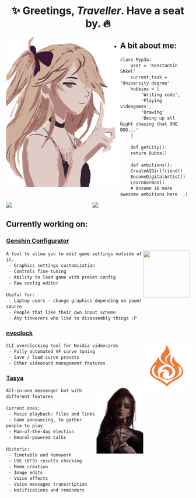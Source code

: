 <h1 align="center">✨ Greetings, <i>Traveller</i>. Have a seat by. 🔥</h1>

<img height="410px" align="left" src="f.png"></img>  


 - ## A bit about me:
 
```Py
class Myp3a:
	user = 'Konstantin Shkel'
   	current_task = 'University degree'
   	hobbies = [
        'Writing code',
        'Playing videogames',
        'Drawing'
        'Being up all Night chasing that ONE BUG...'
    ]
   
    def getCity():
   	return Dubna()
   
    def ambitions():
   	CreateAIGirlfriend()
   	BecomeDigitalArtist()
   	LearnGerman()
   	# Assume 10 more awesome ambitions here  ;)
```

<div>
    <img width="47%" align="left" src="https://github-readme-stats.vercel.app/api?username=Myp3a&show_icons=true&theme=dracula&hide_rank=true">
    <img width="47%" src="https://github-readme-stats.vercel.app/api/top-langs/?username=Myp3a&layout=compact&theme=dracula">
</div>

## Currently working on:
### **[Genshin Configurator](https://github.com/Myp3a/GenshinConfigurator)**
<img src="https://raw.githubusercontent.com/Myp3a/GenshinConfigurator/master/pmngear.ico" align="right" width="128" height="128">

    A tool to allow you to edit game settings outside of it.
     - Graphics settings customization
     - Controls fine-tuning
     - Ability to load game with preset config
     - Raw config editor

    Useful for:
     - Laptop users - change graphics depending on power source
     - People that like their own input scheme
     - Any tinkerers who like to disassembly things :P

### **[nvoclock](https://github.com/Myp3a/nvoclock)**
<img src="pyr.svg" align="right" width="128" height="128">

    CLI overclocking tool for Nvidia videocards
     - Fully automated VF curve tuning
     - Save / load curve presets
     - Other videocard management features

### **[Tasya](https://github.com/Myp3a/Tasya)**
<img src="t.png" align="right" width="128">

    All-in-one messenger bot with different features

    Current ones:
     - Music playback: files and links
     - Game announcing, to gather people to play
     - Man-of-the-day election
     - Neural-powered talks

    Historic:
     - Timetable and homework
     - USE (ЕГЭ) results checking
     - Meme creation
     - Image edits
     - Voice effects
     - Voice messages transcription
     - Notifications and reminders
